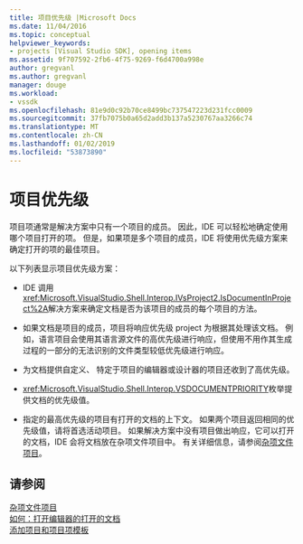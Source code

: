 ```yaml
---
title: 项目优先级 |Microsoft Docs
ms.date: 11/04/2016
ms.topic: conceptual
helpviewer_keywords:
- projects [Visual Studio SDK], opening items
ms.assetid: 9f707592-2fb6-4f75-9269-f6d4700a998e
author: gregvanl
ms.author: gregvanl
manager: douge
ms.workload:
- vssdk
ms.openlocfilehash: 81e9d0c92b70ce8499bc737547223d231fcc0009
ms.sourcegitcommit: 37fb7075b0a65d2add3b137a5230767aa3266c74
ms.translationtype: MT
ms.contentlocale: zh-CN
ms.lasthandoff: 01/02/2019
ms.locfileid: "53873890"
---
```

# <a name="project-priority"></a>项目优先级
项目项通常是解决方案中只有一个项目的成员。 因此，IDE 可以轻松地确定使用哪个项目打开的项。 但是，如果项是多个项目的成员，IDE 将使用优先级方案来确定打开的项的最佳项目。  
  
 以下列表显示项目优先级方案：  
  
-   IDE 调用<xref:Microsoft.VisualStudio.Shell.Interop.IVsProject2.IsDocumentInProject%2A>解决方案来确定文档是否为该项目的成员的每个项目的方法。  
  
-   如果文档是项目的成员，项目将响应优先级 project 为根据其处理该文档。 例如，语言项目会使用其语言源文件的高优先级进行响应，但使用不用作其生成过程的一部分的无法识别的文件类型较低优先级进行响应。  
  
-   为文档提供自定义、 特定于项目的编辑器或设计器的项目还收到了高优先级。  
  
-   <xref:Microsoft.VisualStudio.Shell.Interop.VSDOCUMENTPRIORITY>枚举提供文档的优先级值。  
  
-   指定的最高优先级的项目有打开的文档的上下文。 如果两个项目返回相同的优先级值，请将首选活动项目。 如果解决方案中没有项目做出响应，它可以打开的文档，IDE 会将文档放在杂项文件项目中。 有关详细信息，请参阅[杂项文件项目](../../extensibility/internals/miscellaneous-files-project.md)。  
  
## <a name="see-also"></a>请参阅  
 [杂项文件项目](../../extensibility/internals/miscellaneous-files-project.md)   
 [如何：打开编辑器的打开的文档](../../extensibility/how-to-open-editors-for-open-documents.md)   
 [添加项目和项目项模板](../../extensibility/internals/adding-project-and-project-item-templates.md)